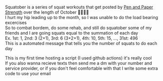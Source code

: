Squatober is a series of squat workouts that get posted by [Pen and Paper Strength](https://www.instagram.com/penandpaperstrengthapp) over the length of October 🏋️‍♂️🎃🎃  
I hurt my hip leading up to the month, so I was unable to do the load bearing excercises  
So to combat bordem, do some rehab, and still do squatober some of my friends and I are going squats equal to the summation of each day  
Ex. 1st: 1, 2nd: 3 (2+1), 3rd: 6 (3+2+1), 4th: 10, 5th: 15, ..., 31st: 496  
This is a automated message that tells you the number of squats to do each day  

This is my first time hosting a script (I used github actions) it's really cool  
If you also wanna recieve texts then send me a dm with your number and service provider, or if you don't feel comfortable with that I write some extra code to use your email  
